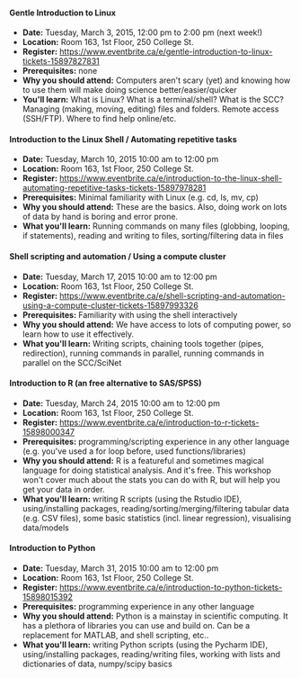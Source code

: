 #### Gentle Introduction to Linux
- **Date:** Tuesday, March 3, 2015, 12:00 pm to 2:00 pm (next week!)
- **Location:** Room 163, 1st Floor, 250 College St.
- **Register:** https://www.eventbrite.ca/e/gentle-introduction-to-linux-tickets-15897827831
- **Prerequisites:** none
- **Why you should attend:** Computers aren't scary (yet) and knowing how to use them will make doing science better/easier/quicker
- **You'll learn:** What is Linux? What is a terminal/shell? What is the SCC? Managing (making, moving, editing) files and folders. Remote access (SSH/FTP). Where to find help online/etc.

#### Introduction to the Linux Shell / Automating repetitive tasks
- **Date:** Tuesday, March 10, 2015 10:00 am to 12:00 pm
- **Location:** Room 163, 1st Floor, 250 College St.
- **Register:** https://www.eventbrite.ca/e/introduction-to-the-linux-shell-automating-repetitive-tasks-tickets-15897978281
- **Prerequisites:** Minimal familiarity with Linux (e.g. cd, ls, mv, cp)
- **Why you should attend:** These are the basics. Also, doing work on lots of data by hand is boring and error prone.
- **What you'll learn:** Running commands on many files (globbing, looping, if statements), reading and writing to files, sorting/filtering data in files

#### Shell scripting and automation / Using a compute cluster
- **Date:** Tuesday, March 17, 2015 10:00 am to 12:00 pm
- **Location:** Room 163, 1st Floor, 250 College St.
- **Register:** https://www.eventbrite.ca/e/shell-scripting-and-automation-using-a-compute-cluster-tickets-15897993326
- **Prerequisites:** Familiarity with using the shell interactively
- **Why you should attend:** We have access to lots of computing power, so learn how to use it effectively.
- **What you'll learn:** Writing scripts, chaining tools together (pipes, redirection), running commands in parallel, running commands in parallel on the SCC/SciNet

#### Introduction to R (an free alternative to SAS/SPSS)
- **Date:** Tuesday, March 24, 2015 10:00 am to 12:00 pm
- **Location:** Room 163, 1st Floor, 250 College St.
- **Register:** https://www.eventbrite.ca/e/introduction-to-r-tickets-15898000347
- **Prerequisites:** programming/scripting experience in any other language (e.g. you've used a for loop before, used functions/libraries)
- **Why you should attend:** R is a featureful and sometimes magical language for doing statistical analysis. And it's free. This workshop won't cover much about the stats you can do with R, but will help you get your data in order.
- **What you'll learn:** writing R scripts (using the Rstudio IDE), using/installing packages, reading/sorting/merging/filtering tabular data (e.g. CSV files), some basic statistics (incl. linear regression), visualising data/models

#### Introduction to Python
- **Date:** Tuesday, March 31, 2015 10:00 am to 12:00 pm
- **Location:** Room 163, 1st Floor, 250 College St.
- **Register:** https://www.eventbrite.ca/e/introduction-to-python-tickets-15898015392
- **Prerequisites:** programming experience in any other language
- **Why you should attend:** Python is a mainstay in scientific computing. It has a plethora of libraries you can use and build on. Can be a replacement for MATLAB, and shell scripting, etc..
- **What you'll learn:** writing Python scripts (using the Pycharm IDE), using/installing packages, reading/writing files, working with lists and dictionaries of data, numpy/scipy basics
